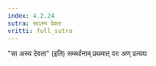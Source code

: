 ```yaml
---
index: 4.2.24
sutra: साऽस्य देवता
vritti: full_sutra
---
```


"सा अस्य देवता" (इति) समर्थानाम् प्रथमात् परः अण्  प्रत्ययः 